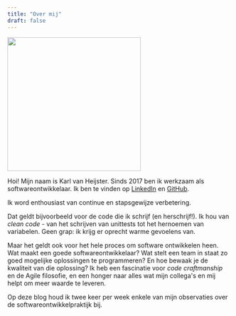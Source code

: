 ```yaml
---
title: "Over mij"
draft: false
---
```


<img class="rounded center" src="/images/profile-picture-sm.jpg" width="300" />
<br/>


Hoi! Mijn naam is Karl van Heijster. Sinds 2017 ben ik werkzaam als softwareontwikkelaar. Ik ben te vinden op [LinkedIn](https://www.linkedin.com/in/karl-van-heijster-833503aa/) en [GitHub](https://github.com/dotkarl).


Ik word enthousiast van continue en stapsgewijze verbetering. 


Dat geldt bijvoorbeeld voor de code die ik schrijf (en herschrijf!). Ik hou van *clean code* - van het schrijven van unittests tot het hernoemen van variabelen. Geen grap: ik krijg er oprecht warme gevoelens van. 


Maar het geldt ook voor het hele proces om software ontwikkelen heen. Wat maakt een goede softwareontwikkelaar? Wat stelt een team in staat zo goed mogelijke oplossingen te programmeren? En hoe bewaak je de kwaliteit van die oplossing? Ik heb een fascinatie voor *code craftmanship* en de Agile filosofie, en een honger naar alles wat mijn collega's en mij helpt om meer waarde te leveren.


Op deze blog houd ik twee keer per week enkele van mijn observaties over de softwareontwikkelpraktijk bij. 
